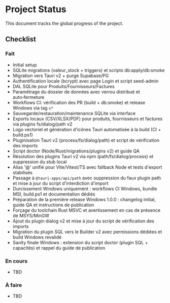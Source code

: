 # Project Status

This document tracks the global progress of the project.

## Checklist

### Fait
- Initial setup
- SQLite migrations (valeur_stock + triggers) et scripts db:apply/db:smoke
- Migration vers Tauri v2 + purge Supabase/PG
- Authentification locale (bcrypt) avec page Login et script seed-admin
- DAL SQLite pour Produits/Fournisseurs/Factures
- Paramétrage du dossier de données avec verrou distribué et auto‑fermeture
- Workflows CI: vérification des PR (build + db:smoke) et release Windows via tag `v*`
- Sauvegarde/restauration/maintenance SQLite via interface
- Exports locaux (CSV/XLSX/PDF) pour produits, fournisseurs et factures via plugins fs/dialog/path v2
- Logo vectoriel et génération d'icônes Tauri automatisée à la build (CI + build.ps1)
- Pluginisation Tauri v2 (process/fs/dialog/path) et script de vérification des imports
- Script doctor (Node/Rust/migrations/plugins v2) et guide QA
- Résolution des plugins Tauri v2 via npm (path/fs/dialog/process) et suppression du stub local
- Alias '@' unifié pour Vite/Vitest/TS avec fallback Node et tests d'export stabilisés
- Passage à `@tauri-apps/api/path` avec suppression du faux plugin path et mise à jour du script d'interdiction d'import
- Durcissement Windows uniquement : workflows CI Windows, bundle MSI, build.ps1 et documentation dédiés
- Préparation de la première release Windows 1.0.0 : changelog initial, guide QA et instructions de publication
- Forçage du toolchain Rust MSVC et avertissement en cas de présence de MSYS/MinGW
- Ajout du plugin dialog v2 et mise à jour du script de vérification des imports
- Migration du plugin SQL vers le Builder v2 avec permissions dédiées et build Windows revalidé
- Sanity finale Windows : extension du script doctor (plugin SQL + capacités) et rappel du guide de publication

### En cours
- TBD

### À faire
- TBD

